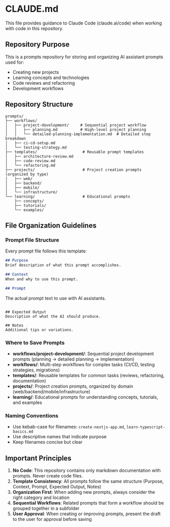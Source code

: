 # CLAUDE.md

This file provides guidance to Claude Code (claude.ai/code) when working with code in this repository.

## Repository Purpose

This is a prompts repository for storing and organizing AI assistant prompts used for:
- Creating new projects
- Learning concepts and technologies
- Code reviews and refactoring
- Development workflows

## Repository Structure

```
prompts/
├── workflows/
│   ├── project-development/     # Sequential project workflow
│   │   ├── planning.md          # High-level project planning
│   │   └── detailed-planning-implementation.md  # Detailed step breakdown
│   ├── ci-cd-setup.md
│   └── testing-strategy.md
├── templates/                    # Reusable prompt templates
│   ├── architecture-review.md
│   ├── code-review.md
│   └── refactoring.md
├── projects/                     # Project creation prompts (organized by type)
│   ├── web/
│   ├── backend/
│   ├── mobile/
│   └── infrastructure/
└── learning/                     # Educational prompts
    ├── concepts/
    ├── tutorials/
    └── examples/
```

## File Organization Guidelines

### Prompt File Structure
Every prompt file follows this template:
```markdown
## Purpose
Brief description of what this prompt accomplishes.

## Context
When and why to use this prompt.

## Prompt
```
The actual prompt text to use with AI assistants.
```

## Expected Output
Description of what the AI should produce.

## Notes
Additional tips or variations.
```

### Where to Save Prompts

- **workflows/project-development/**: Sequential project development prompts (planning → detailed planning → implementation)
- **workflows/**: Multi-step workflows for complex tasks (CI/CD, testing strategies, migrations)
- **templates/**: Reusable templates for common tasks (reviews, refactoring, documentation)
- **projects/**: Project creation prompts, organized by domain (web/backend/mobile/infrastructure)
- **learning/**: Educational prompts for understanding concepts, tutorials, and examples

### Naming Conventions

- Use kebab-case for filenames: `create-nextjs-app.md`, `learn-typescript-basics.md`
- Use descriptive names that indicate purpose
- Keep filenames concise but clear

## Important Principles

1. **No Code**: This repository contains only markdown documentation with prompts. Never create code files.
2. **Template Consistency**: All prompts follow the same structure (Purpose, Context, Prompt, Expected Output, Notes)
3. **Organization First**: When adding new prompts, always consider the right category and location
4. **Sequential Workflows**: Related prompts that form a workflow should be grouped together in a subfolder
5. **User Approval**: When creating or improving prompts, present the draft to the user for approval before saving